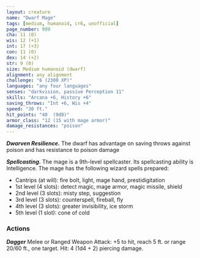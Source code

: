 ```yaml
---
layout: creature
name: "Dwarf Mage"
tags: [medium, humanoid, cr6, unofficial]
page_number: 999
cha: 11 (0)
wis: 12 (+1)
int: 17 (+3)
con: 11 (0)
dex: 14 (+2)
str: 9 (0)
size: Medium humanoid (dwarf)
alignment: any alignment
challenge: "6 (2300 XP)"
languages: "any four languages"
senses: "darkvision, passive Perception 11"
skills: "Arcana +6, History +6"
saving_throws: "Int +6, Wis +4"
speed: "30 ft."
hit_points: "40  (9d8)"
armor_class: "12 (15 with mage armor)"
damage_resistances: "poison"
---
```


***Dwarven Resilience.*** The dwarf has advantage on saving throws against poison and has resistance to poison damage

***Spellcasting.*** The mage is a 9th-level spellcaster. Its spellcasting ability is Intelligence. The mage has the following wizard spells prepared:
* Cantrips (at will): fire bolt, light, mage hand, prestidigitation
* 1st level (4 slots): detect magic, mage armor, magic missile, shield
* 2nd level (3 slots): misty step, suggestion
* 3rd level (3 slots): counterspell, fireball, fly
* 4th level (3 slots): greater invisibility, ice storm
* 5th level (1 slot): cone of cold

### Actions

***Dagger*** Melee or Ranged Weapon Attack: +5 to hit, reach 5 ft. or range 20/60 ft., one target. Hit: 4 (1d4 + 2) piercing damage.